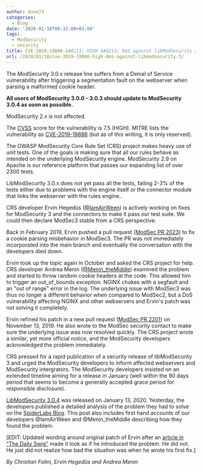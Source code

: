 ```yaml
---
author: dune73
categories:
  - Blog
date: '2020-01-18T08:32:00+01:00'
tags:
  - ModSecurity
  - security
title: CVE-2019-19886 &#8211; HIGH &#8211; DoS against libModSecurity 3
url: /2020/01/18/cve-2019-19886-high-dos-against-libmodsecurity-3/
---
```



The ModSecurity 3.0.x release line suffers from a Denial of Service vulnerability after triggering a segmentation fault on the webserver when parsing a malformed cookie header.

**All users of ModSecurity 3.0.0 - 3.0.3 should update to ModSecurity 3.0.4 as soon as possible.**

ModSecurity 2.x is not affected.

The [CVSS](https://www.first.org/cvss/calculator/3.1#CVSS:3.1/AV:N/AC:L/PR:N/UI:N/S:U/C:N/I:N/A:H/E:P/RL:W/RC:C/AR:H/MAV:N/MA:H) score for the vulnerability is 7.5 (HIGH). MITRE lists the vulnerability as [CVE-2019-19886](https://cve.mitre.org/cgi-bin/cvename.cgi?name=CVE-2019-19886) (but as of this writing, it is only reserved).

The OWASP ModSecurity Core Rule Set (CRS) project makes heavy use of unit tests. One of the goals is making sure that all our rules behave as intended on the underlying ModSecurity engine. ModSecurity 2.9 on Apache is our reference platform that passes our expanding list of over 2300 tests.

LibModSecurity 3.0.x does not yet pass all the tests, failing 2-3% of the tests either due to problems with the engine itself or the connector module that links the webserver with the rules engine..

CRS developer Ervin Hegedüs ([@IamAirWeen](https://twitter.com/IamAirWeen)) is actively working on fixes for ModSecurity 3 and the connectors to make it pass our test suite. We could then declare ModSec3 stable from a CRS perspective.

Back in February 2019, Ervin pushed a pull request ([ModSec PR 2023](https://github.com/SpiderLabs/ModSecurity/pull/2023)) to fix a cookie parsing misbehavior in ModSec3. The PR was not immediately incorporated into the main branch and eventually the conversation with the developers died down.

Ervin took up the topic again in October and asked the CRS project for help. CRS developer Andrea Menin ([@Menin\_theMiddle](https://twitter.com/Menin_TheMiddle)) examined the problem and started to throw random cookie headers at the code. This allowed him to trigger an out\_of\_bounds exception. NGINX chokes with a segfault and an "out of range" error in the log. The underlying issue with ModSec3 was thus no longer a different behavior when compared to ModSec2, but a DoS vulnerability affecting NGINX and other webservers and Ervin's patch was not solving it completely.

Ervin refined his patch in a new pull request ([ModSec PR 2201](https://github.com/SpiderLabs/ModSecurity/pull/2201)) on November 13, 2019. He also wrote to the ModSec security contact to make sure the underlying issue was now resolved quickly. The CRS project wrote a similar, yet more official notice, and the ModSecurity developers acknowledged the problem immediately.

CRS pressed for a rapid publication of a security release of libModSecurity 3 and urged the ModSecurity developers to inform affected webservers and ModSecurity intergrators. The ModSecurity developers insisted on an extended timeline aiming for a release in January (well within the 90 days period that seems to become a generally accepted grace period for responsible disclosure).

[LibModSecurity 3.0.4](https://sourceforge.net/p/mod-security/mailman/message/36899090/) was released on January 13, 2020. Yesterday, the developers published a detailed analysis of the problem they had to solve on the [SpiderLabs Blog](https://www.trustwave.com/en-us/resources/blogs/spiderlabs-blog/modsecurity-denial-of-service-details-cve-2019-19886/). This post also includes first hand accounts of our developers @IamAirWeen and @Menin\_theMiddle describing how they found the problem.

\[EDIT: Updated wording around original patch of Ervin after an [article in "The Daily Swig"](https://portswigger.net/daily-swig/modsecurity-devs-team-up-with-researchers-to-fix-dos-vulnerability) made it look as if he introduced the problem. He did not. He just did not realize how bad the situation was when he wrote his first fix.\]

*By Christian Folini, Ervin Hegedüs and Andrea Menin*
